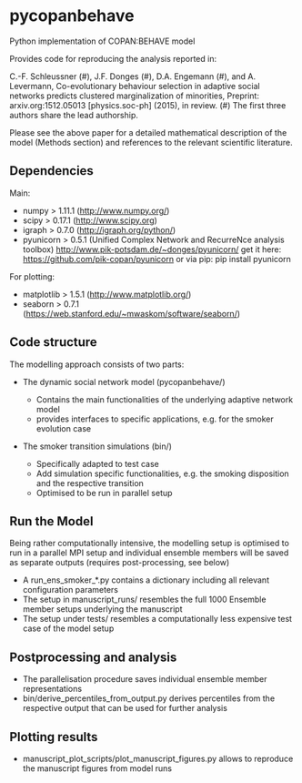 # pycopanbehave
Python implementation of COPAN:BEHAVE model

Provides code for reproducing the analysis reported in:

C.-F. Schleussner (#), J.F. Donges (#), D.A. Engemann (#), and A. Levermann,
Co-evolutionary behaviour selection in adaptive social networks predicts clustered marginalization of minorities,
Preprint: arxiv.org:1512.05013 [physics.soc-ph] (2015), in review.
(#) The first three authors share the lead authorship.

Please see the above paper for a detailed mathematical description of the model (Methods section) and references to the relevant scientific literature.

## Dependencies

Main:

- numpy > 1.11.1 (http://www.numpy.org/)
- scipy > 0.17.1 (http://www.scipy.org)
- igraph > 0.7.0 (http://igraph.org/python/)
- pyunicorn > 0.5.1 (Unified Complex Network and RecurreNce analysis toolbox)
  http://www.pik-potsdam.de/~donges/pyunicorn/
  get it here: https://github.com/pik-copan/pyunicorn
  or via pip: pip install pyunicorn

For plotting:

- matplotlib > 1.5.1 (http://www.matplotlib.org/)
- seaborn > 0.7.1 (https://web.stanford.edu/~mwaskom/software/seaborn/)

## Code structure

The modelling approach consists of two parts:

- The dynamic social network model (pycopanbehave/)
    *  Contains the main functionalities of the underlying adaptive network model
    *  provides interfaces to specific applications, e.g. for the smoker evolution case

- The smoker transition simulations (bin/)
    *  Specifically adapted to test case
    *  Add simulation specific functionalities, e.g. the smoking disposition and the respective transition
    * Optimised to be run in parallel setup

## Run the Model
Being rather computationally intensive, the modelling setup is optimised to run in a parallel MPI setup and individual ensemble members will be saved as separate outputs (requires post-processing, see below)

- A run_ens_smoker_*.py contains a dictionary including all relevant configuration parameters
- The setup in manuscript_runs/ resembles the full 1000 Ensemble member setups underlying the manuscript
- The setup under tests/ resembles a computationally less expensive test case of the model setup

## Postprocessing and analysis
- The parallelisation procedure saves individual ensemble member representations
- bin/derive_percentiles_from_output.py derives percentiles from the respective output that can be used for further analysis

## Plotting results
- manuscript_plot_scripts/plot_manuscript_figures.py allows to reproduce the manuscript figures from model runs
